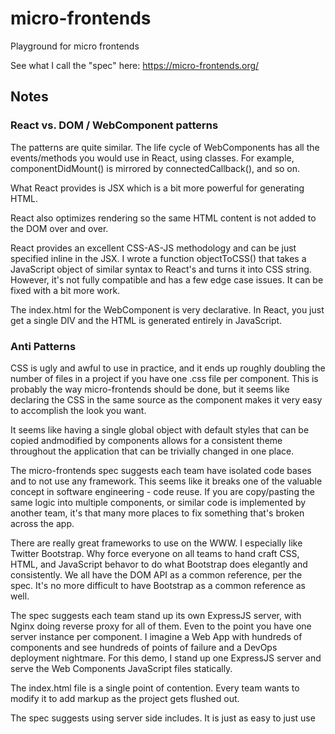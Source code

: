 # micro-frontends
Playground for micro frontends

See what I call the "spec" here:
    https://micro-frontends.org/

## Notes

### React vs. DOM / WebComponent patterns

The patterns are quite similar.  The life cycle of WebComponents has all the events/methods you would use in React, using classes.  For example, componentDidMount() is mirrored by connectedCallback(), and so on.

What React provides is JSX which is a bit more powerful for generating HTML.  

React also optimizes rendering so the same HTML content is not added to the DOM over and over.  

React provides an excellent CSS-AS-JS methodology and can be just specified inline in the JSX.  I wrote a function objectToCSS() that takes a JavaScript object of similar syntax to React's and turns it into CSS string.  However, it's not fully compatible and has a few edge case issues.  It can be fixed with a bit more work.

The index.html for the WebComponent is very declarative.  In React, you just get a single DIV and the HTML is generated entirely in JavaScript.

### Anti Patterns

CSS is ugly and awful to use in practice, and it ends up roughly doubling the number of files in a project if you have one .css file per component.  This is probably the way micro-frontends should be done, but it seems like declaring the CSS in the same source as the component makes it very easy to accomplish the look you want.  

It seems like having a single global object with default styles that can be copied andmodified by components allows for a  consistent theme throughout the application that can be trivially changed in one place.

The micro-frontends spec suggests each team have isolated code bases and to not use any framework.  This seems like it breaks one of the valuable concept in software engineering - code reuse.  If you are copy/pasting the same logic into multiple components, or similar code is implemented by another team, it's that many more places to fix something that's broken across the app.

There are really great frameworks to use on the WWW.  I especially like Twitter Bootstrap.  Why force everyone on all teams to hand craft CSS, HTML,  and JavaScript behavor to do what Bootstrap does elegantly and consistently.  We all have the DOM API as a common reference, per the spec.  It's no more difficult to have Bootstrap as a common reference as well.

The spec suggests each team stand up its own ExpressJS server, with Nginx doing reverse proxy for all of them.  Even to the point you have one server instance per component.  I imagine a Web App with hundreds of components and see hundreds of points of failure and a DevOps deployment nightmare.  For this demo, I stand up one ExpressJS server and serve the Web Components JavaScript files statically.

The index.html file is a single point of contention.  Every team wants to modify it to add markup as the project gets flushed out.

The spec suggests using server side includes.  It is just as easy to just use <script> tags to load in JavaScript and use the declarative WebComponents HTML syntax within HTML.

MQTT is a pain point for the spec.  I implemented a single MQTT singleton with appropriate methods to publish, subscribe, and unsubscribe.  An application with 100 components using MQTT should not need 100 instances of MQTT.  What it should require is potentially 100 subscriptions, which is exactly what MQTT is meant to do.

Using the DOM API encourages the modification/enhancement of built in objects using the prototype of the base class.  For example, I would like to add Object.prototype.toCSS() method that takes the object and converts it to a styntactically correct string for use in HTML.


